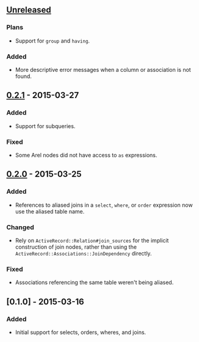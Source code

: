 ## [Unreleased]
### Plans
- Support for `group` and `having`.

### Added
- More descriptive error messages when a column or association is not found.

## [0.2.1] - 2015-03-27
### Added
- Support for subqueries.

### Fixed
- Some Arel nodes did not have access to `as` expressions.

## [0.2.0] - 2015-03-25
### Added
- References to aliased joins in a `select`, `where`, or `order` expression now use the aliased table name.

### Changed
- Rely on `ActiveRecord::Relation#join_sources` for the implicit construction of join nodes, rather than using the `ActiveRecord::Associations::JoinDependency` directly.

### Fixed

- Associations referencing the same table weren't being aliased.

## [0.1.0] - 2015-03-16
### Added
- Initial support for selects, orders, wheres, and joins.

[Unreleased]: https://github.com/rzane/baby_squeel/compare/v0.2.1...HEAD
[0.2.1]: https://github.com/rzane/baby_squeel/compare/v0.2.0...v0.2.1
[0.2.0]: https://github.com/rzane/baby_squeel/compare/v0.1.0...v0.2.0
